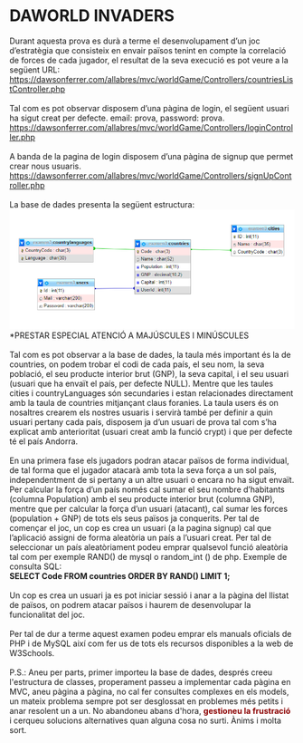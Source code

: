 # DAWORLD INVADERS

Durant aquesta prova es durà a terme el desenvolupament d’un joc d’estratègia que consisteix en envair països tenint en compte la correlació de forces de cada jugador, el resultat de la seva execució es pot veure a la següent URL:
<br>
https://dawsonferrer.com/allabres/mvc/worldGame/Controllers/countriesListController.php
<br><br>
Tal com es pot observar disposem d’una pàgina de login, el següent usuari ha sigut creat per defecte. email: prova, password: prova.
<br>
https://dawsonferrer.com/allabres/mvc/worldGame/Controllers/loginController.php
<br><br>
A banda de la pagina de login disposem d’una pàgina de signup que permet crear nous usuaris.
<br>
https://dawsonferrer.com/allabres/mvc/worldGame/Controllers/signUpController.php
<br><br>
La base de dades presenta la següent estructura:
![DB](DB.png)
*PRESTAR ESPECIAL ATENCIÓ A MAJÚSCULES I MINÚSCULES
<br><br>
Tal com es pot observar a la base de dades, la taula més important és la de countries, on podem trobar el codi de cada país, el seu nom, la seva població, el seu producte interior brut (GNP), la seva capital, i el seu usuari (usuari que ha envaït el país, per defecte NULL). Mentre que les taules cities i countryLanguages són secundaries i estan relacionades directament amb la taula de countries mitjançant claus foranies. La taula users és on nosaltres crearem els nostres usuaris i servirà també per definir a quin usuari pertany cada país, disposem ja d’un usuari de prova tal com s’ha explicat amb anterioritat (usuari creat amb la funció crypt) i que per defecte té el país Andorra.
<br><br>
En una primera fase els jugadors podran atacar països de forma individual, de tal forma que el jugador atacarà amb tota la seva força a un sol país, independentment de si pertany a un altre usuari o encara no ha sigut envaït.
Per calcular la força d’un país només cal sumar el seu nombre d’habitants (columna Population) amb el seu producte interior brut (columna GNP), mentre que per calcular la força d’un usuari (atacant), cal sumar les forces (population + GNP) de tots els seus països ja conquerits.
Per tal de començar el joc, un cop es crea un usuari (a la pagina signup) cal que l’aplicació assigni de forma aleatòria un país a l’usuari creat. Per tal de seleccionar un país aleatòriament podeu emprar qualsevol funció aleatòria tal com per exemple RAND() de mysql o random_int () de php. Exemple de consulta SQL:
<br>
<strong>SELECT Code FROM countries ORDER BY RAND() LIMIT 1;</strong>
<br><br>
Un cop es crea un usuari ja es pot iniciar sessió i anar a la pàgina del llistat de països, on podrem atacar països i haurem de desenvolupar la funcionalitat del joc.
<br><br>
Per tal de dur a terme aquest examen podeu emprar els manuals oficials de PHP i de MySQL així com fer us de tots els recursos disponibles a la web de W3Schools.
<br><br>
P.S.: Aneu per parts, primer importeu la base de dades, després creeu l'estructura de classes, properament passeu a implementar cada pàgina en MVC, aneu pàgina a pàgina, no cal fer consultes complexes en els models, un mateix problema sempre pot ser desglossat en problemes més petits i anar resolent un a un. No abandoneu abans d'hora, <strong style="color:darkred;">gestioneu la frustració</strong> i cerqueu solucions alternatives quan alguna cosa no surti. Ànims i molta sort.